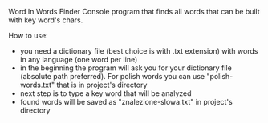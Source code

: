 Word In Words Finder
Console program that finds all words that can be built with key word's chars.

How to use:
* you need a dictionary file (best choice is with .txt extension) with words in any language (one word per line)
* in the beginning the program will ask you for your dictionary file (absolute path preferred). For polish words you can use "polish-words.txt" that is in project's directory
* next step is to type a key word that will be analyzed
* found words will be saved as "znalezione-slowa.txt" in project's directory
